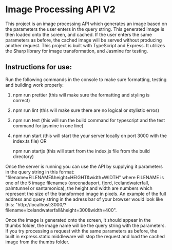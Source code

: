 # Image Processing API V2

This project is an image processing API which generates an image based on the parameters the user enters in the query string.
This generated image is then loaded onto the screen, and cached. If the user enters the same parameters as before, the cached
image will be served without producing another request. This project is built with TypeScript and Express. It utilizes the Sharp
library for image transformation, and Jasmine for testing.

## Instructions for use:

Run the following commands in the console to make sure formatting, testing and building work properly:

1. npm run prettier (this will make sure the formatting and styling is correct)
2. npm run lint (this will make sure there are no logical or stylistic erros)
3. npm run test (this will run the build command for typescript and the test command for jasmine in one line)
4. npm run start (this will start the your server locally on port 3000 with the index.ts file) OR

    npm run startjs (this will start from the index.js file from the build directory)

Once the server is running you can use the API by supplying it parameters in the query string in this format:
"filename=FILENAME&height=HEIGHT&width=WIDTH" where FILENAME is one of the 5 image filenames (encenadaport,
fjord, icelandwaterfall, palmtunnel or santamonica), the height and width are numbers which represent the size
of the transformed image in pixels. An example of the full address and query string in the adress bar of your
browser would look like this: "http://localhost:3000/?filename=icelandwaterfall&height=300&width=400".

Once the image is generated onto the screen, it should appear in the thumbs folder, the image name will be the
query string with the parameters. If you try processing a request with the same parameters as before, the built
in express.static middleware will stop the request and load the cached image from the thumbs folder.
